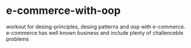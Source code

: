 # e-commerce-with-oop
workout for desing-principles, desing patterns and oop with e-commerce. e-commerce has well known business and include plenty of challenceble problems
